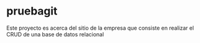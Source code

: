 # pruebagit
Este proyecto es acerca del sitio de la empresa que
consiste en realizar el CRUD de una base de datos relacional
